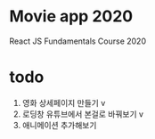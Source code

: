 # Movie app 2020

React JS Fundamentals Course 2020

# todo

1. 영화 상세페이지 만들기 v
2. 로딩창 유튜브에서 본걸로 바꿔보기 v
3. 애니메이션 추가해보기